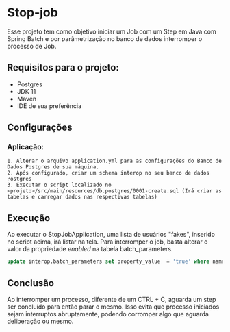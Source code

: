 # Stop-job

Esse projeto tem como objetivo iniciar um Job com um Step em Java com Spring Batch e por parâmetrização no banco de dados interromper o processo de Job.

## Requisitos para o projeto:

* Postgres
* JDK 11
* Maven
* IDE de sua preferência

## Configurações

### Aplicação:

 	1. Alterar o arquivo application.yml para as configurações do Banco de Dados Postgres de sua máquina.
 	2. Após configurado, criar um schema interop no seu banco de dados Postgres
 	3. Executar o script localizado no <projeto>/src/main/resources/db.postgres/0001-create.sql (Irá criar as tabelas e carregar dados nas respectivas tabelas)

## Execução

Ao executar o StopJobApplication, uma lista de usuários "fakes", inserido no script acima, irá listar na tela. Para interromper o job, basta alterar o valor da propriedade *enabled* na tabela batch_parameters.

```sql
update interop.batch_parameters set property_value  = 'true' where name = 'enabled';
```

## Conclusão

Ao interromper um processo, diferente de um CTRL + C, aguarda um step ser concluído para então parar o mesmo. Isso evita que processo iniciados sejam interruptos abruptamente, podendo corromper algo que aguarda deliberação ou mesmo.